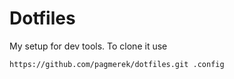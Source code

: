 # Dotfiles
My setup for dev tools. To clone it use
```
https://github.com/pagmerek/dotfiles.git .config
```
